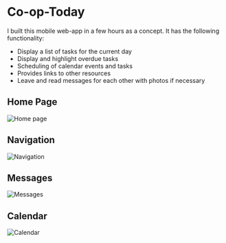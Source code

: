 # Co-op-Today

I built this mobile web-app in a few hours as a concept. It has the following functionality:

-   Display a list of tasks for the current day
-   Display and highlight overdue tasks
-   Scheduling of calendar events and tasks
-   Provides links to other resources
-   Leave and read messages for each other with photos if necessary

## Home Page

![Home page](https://github.com/paulio11/Co-op-Today/blob/main/documentation/images/home.png)

## Navigation

![Navigation](https://github.com/paulio11/Co-op-Today/blob/main/documentation/images/menu.png)

## Messages

![Messages](https://github.com/paulio11/Co-op-Today/blob/main/documentation/images/messages.png)

## Calendar

![Calendar](https://github.com/paulio11/Co-op-Today/blob/main/documentation/images/calendar.png)
